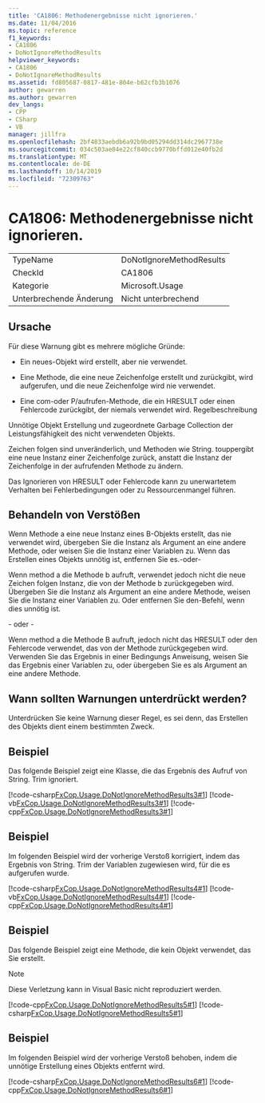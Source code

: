 ```yaml
---
title: 'CA1806: Methodenergebnisse nicht ignorieren.'
ms.date: 11/04/2016
ms.topic: reference
f1_keywords:
- CA1806
- DoNotIgnoreMethodResults
helpviewer_keywords:
- CA1806
- DoNotIgnoreMethodResults
ms.assetid: fd805687-0817-481e-804e-b62cfb3b1076
author: gewarren
ms.author: gewarren
dev_langs:
- CPP
- CSharp
- VB
manager: jillfra
ms.openlocfilehash: 2bf4833aebdb6a92b9bd05294dd314dc2967738e
ms.sourcegitcommit: 034c503ae04e22cf840ccb9770bffd012e40fb2d
ms.translationtype: MT
ms.contentlocale: de-DE
ms.lasthandoff: 10/14/2019
ms.locfileid: "72309763"
---
```

# <a name="ca1806-do-not-ignore-method-results"></a>CA1806: Methodenergebnisse nicht ignorieren.

|||
|-|-|
|TypeName|DoNotIgnoreMethodResults|
|CheckId|CA1806|
|Kategorie|Microsoft.Usage|
|Unterbrechende Änderung|Nicht unterbrechend|

## <a name="cause"></a>Ursache

Für diese Warnung gibt es mehrere mögliche Gründe:

- Ein neues-Objekt wird erstellt, aber nie verwendet.

- Eine Methode, die eine neue Zeichenfolge erstellt und zurückgibt, wird aufgerufen, und die neue Zeichenfolge wird nie verwendet.

- Eine com-oder P/aufrufen-Methode, die ein HRESULT oder einen Fehlercode zurückgibt, der niemals verwendet wird. Regelbeschreibung

Unnötige Objekt Erstellung und zugeordnete Garbage Collection der Leistungsfähigkeit des nicht verwendeten Objekts.

Zeichen folgen sind unveränderlich, und Methoden wie String. touppergibt eine neue Instanz einer Zeichenfolge zurück, anstatt die Instanz der Zeichenfolge in der aufrufenden Methode zu ändern.

Das Ignorieren von HRESULT oder Fehlercode kann zu unerwartetem Verhalten bei Fehlerbedingungen oder zu Ressourcenmangel führen.

## <a name="how-to-fix-violations"></a>Behandeln von Verstößen
Wenn Methode a eine neue Instanz eines B-Objekts erstellt, das nie verwendet wird, übergeben Sie die Instanz als Argument an eine andere Methode, oder weisen Sie die Instanz einer Variablen zu. Wenn das Erstellen eines Objekts unnötig ist, entfernen Sie es.-oder-

Wenn method a die Methode b aufruft, verwendet jedoch nicht die neue Zeichen folgen Instanz, die von der Methode b zurückgegeben wird. Übergeben Sie die Instanz als Argument an eine andere Methode, weisen Sie die Instanz einer Variablen zu. Oder entfernen Sie den-Befehl, wenn dies unnötig ist.

 \- oder -

Wenn method a die Methode B aufruft, jedoch nicht das HRESULT oder den Fehlercode verwendet, das von der Methode zurückgegeben wird. Verwenden Sie das Ergebnis in einer Bedingungs Anweisung, weisen Sie das Ergebnis einer Variablen zu, oder übergeben Sie es als Argument an eine andere Methode.

## <a name="when-to-suppress-warnings"></a>Wann sollten Warnungen unterdrückt werden?
Unterdrücken Sie keine Warnung dieser Regel, es sei denn, das Erstellen des Objekts dient einem bestimmten Zweck.

## <a name="example"></a>Beispiel
Das folgende Beispiel zeigt eine Klasse, die das Ergebnis des Aufruf von String. Trim ignoriert.

[!code-csharp[FxCop.Usage.DoNotIgnoreMethodResults3#1](../code-quality/codesnippet/CSharp/ca1806-do-not-ignore-method-results_1.cs)]
[!code-vb[FxCop.Usage.DoNotIgnoreMethodResults3#1](../code-quality/codesnippet/VisualBasic/ca1806-do-not-ignore-method-results_1.vb)]
[!code-cpp[FxCop.Usage.DoNotIgnoreMethodResults3#1](../code-quality/codesnippet/CPP/ca1806-do-not-ignore-method-results_1.cpp)]

## <a name="example"></a>Beispiel
Im folgenden Beispiel wird der vorherige Verstoß korrigiert, indem das Ergebnis von String. Trim der Variablen zugewiesen wird, für die es aufgerufen wurde.

[!code-csharp[FxCop.Usage.DoNotIgnoreMethodResults4#1](../code-quality/codesnippet/CSharp/ca1806-do-not-ignore-method-results_2.cs)]
[!code-vb[FxCop.Usage.DoNotIgnoreMethodResults4#1](../code-quality/codesnippet/VisualBasic/ca1806-do-not-ignore-method-results_2.vb)]
[!code-cpp[FxCop.Usage.DoNotIgnoreMethodResults4#1](../code-quality/codesnippet/CPP/ca1806-do-not-ignore-method-results_2.cpp)]

## <a name="example"></a>Beispiel
Das folgende Beispiel zeigt eine Methode, die kein Objekt verwendet, das Sie erstellt.

> [!NOTE]
> Diese Verletzung kann in Visual Basic nicht reproduziert werden.

[!code-cpp[FxCop.Usage.DoNotIgnoreMethodResults5#1](../code-quality/codesnippet/CPP/ca1806-do-not-ignore-method-results_3.cpp)]
[!code-csharp[FxCop.Usage.DoNotIgnoreMethodResults5#1](../code-quality/codesnippet/CSharp/ca1806-do-not-ignore-method-results_3.cs)]

## <a name="example"></a>Beispiel
Im folgenden Beispiel wird der vorherige Verstoß behoben, indem die unnötige Erstellung eines Objekts entfernt wird.

[!code-csharp[FxCop.Usage.DoNotIgnoreMethodResults6#1](../code-quality/codesnippet/CSharp/ca1806-do-not-ignore-method-results_4.cs)]
[!code-cpp[FxCop.Usage.DoNotIgnoreMethodResults6#1](../code-quality/codesnippet/CPP/ca1806-do-not-ignore-method-results_4.cpp)]

<!-- Examples don't exist for the below... -->
<!--
## Example
The following example shows a method that ignores the error code that the native method GetShortPathName returns.

## Example
The following example fixes the previous violation by checking the error code and throwing an exception when the call fails.
-->